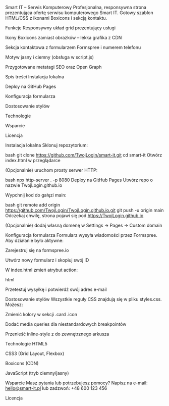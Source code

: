 Smart IT – Serwis Komputerowy
Profesjonalna, responsywna strona prezentująca ofertę serwisu komputerowego Smart IT. Gotowy szablon HTML/CSS z ikonami Boxicons i sekcją kontaktu.

Funkcje
Responsywny układ grid prezentujący usługi

Ikony Boxicons zamiast obrazków – lekka grafika z CDN

Sekcja kontaktowa z formularzem Formspree i numerem telefonu

Motyw jasny i ciemny (obsługa w script.js)

Przygotowane metatagi SEO oraz Open Graph

Spis treści
Instalacja lokalna

Deploy na GitHub Pages

Konfiguracja formularza

Dostosowanie stylów

Technologie

Wsparcie

Licencja

Instalacja lokalna
Sklonuj repozytorium:

bash
git clone https://github.com/TwojLogin/smart-it.git
cd smart-it
Otwórz index.html w przeglądarce

(Opcjonalnie) uruchom prosty serwer HTTP:

bash
npx http-server . -p 8080
Deploy na GitHub Pages
Utwórz repo o nazwie TwojLogin.github.io

Wypchnij kod do gałęzi main:

bash
git remote add origin https://github.com/TwojLogin/TwojLogin.github.io.git
git push -u origin main
Odczekaj chwilę, strona pojawi się pod https://TwojLogin.github.io

(Opcjonalnie) dodaj własną domenę w Settings → Pages → Custom domain

Konfiguracja formularza
Formularz wysyła wiadomości przez Formspree. Aby działanie było aktywne:

Zarejestruj się na formspree.io

Utwórz nowy formularz i skopiuj swój ID

W index.html zmień atrybut action:

html
<form action="https://formspree.io/f/YOUR_ID" method="POST">
Przetestuj wysyłkę i potwierdź swój adres e-mail

Dostosowanie stylów
Wszystkie reguły CSS znajdują się w pliku styles.css. Możesz:

Zmienić kolory w sekcji .card .icon

Dodać media queries dla niestandardowych breakpointów

Przenieść inline-style z <head> do zewnętrznego arkusza

Technologie
HTML5

CSS3 (Grid Layout, Flexbox)

Boxicons (CDN)

JavaScript (tryb ciemny/jasny)

Wsparcie
Masz pytania lub potrzebujesz pomocy? Napisz na e-mail: hello@smart-it.pl lub zadzwoń: +48 600 123 456

Licencja
